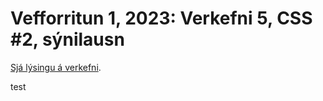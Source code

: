 # Vefforritun 1, 2023: Verkefni 5, CSS #2, sýnilausn

[Sjá lýsingu á verkefni](https://github.com/vefforritun/vef1-2023-v5).

test